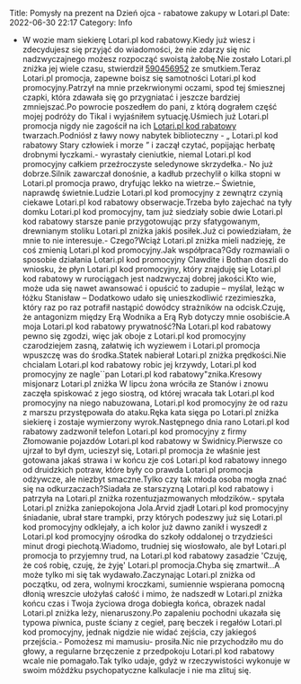 Title: Pomysły na prezent na Dzień ojca - rabatowe zakupy w Lotari.pl
Date: 2022-06-30 22:17
Category: Info

- W wozie mam siekierę Lotari.pl kod rabatowy.Kiedy już wiesz i zdecydujesz się przyjąć do wiadomości, że nie zdarzy się nic nadzwyczajnego możesz rozpocząć swoistą żałobę.Nie zostało Lotari.pl zniżka jej wiele czasu, stwierdził [590456952](https://telinfo.co/pl/numer/590456952/) ze smutkiem.Teraz Lotari.pl promocja, zapewne boisz się samotności Lotari.pl kod promocyjny.Patrzył na mnie przekrwionymi oczami, spod tej śmiesznej czapki, która zdawała się go przygniatać i jeszcze bardziej zmniejszać.Po powrocie poszedłem do pani, z którą dograłem część mojej podróży do Tikal i wyjaśniłem sytuację.Uśmiech już Lotari.pl promocja nigdy nie zagościł na ich [Lotari.pl kod rabatowy](https://promki.pl/kody-rabatowe/lotaripl) twarzach.Podniósł z ławy nowy nabytek biblioteczny - „ Lotari.pl kod rabatowy Stary człowiek i morze ” i zaczął czytać, popijając herbatę drobnymi łyczkami.- wyrastały cieniutkie, niemal Lotari.pl kod promocyjny całkiem przeźroczyste seledynowe skrzydełka.- No już dobrze.Silnik zawarczał donośnie, a kadłub przechylił o kilka stopni w Lotari.pl promocja prawo, dryfując lekko na wietrze.– Świetnie, naprawdę świetnie.Ludzie Lotari.pl kod promocyjny z zewnątrz czynią ciekawe Lotari.pl kod rabatowy obserwacje.Trzeba było zajechać na tyły domku Lotari.pl kod promocyjny, tam już siedziały sobie dwie Lotari.pl kod rabatowy starsze panie przygotowując przy sfatygowanym, drewnianym stoliku Lotari.pl zniżka jakiś posiłek.Już ci powiedziałam, że mnie to nie interesuje.- Czego?Wciąż Lotari.pl zniżka mieli nadzieję, że coś zmienią Lotari.pl kod promocyjny.Jak współpraca?Gdy rozmawiali o sposobie działania Lotari.pl kod promocyjny Clawdite i Bothan doszli do wniosku, że płyn Lotari.pl kod promocyjny, który znajduję się Lotari.pl kod rabatowy w rurociągach jest nadzwyczaj dobrej jakości.Kto wie, może uda się nawet awansować i opuścić to zadupie – myślał, leżąc w łóżku Stanisław – Dodatkowo udało się unieszkodliwić rzezimieszka, który raz po raz potrafił nastąpić dowódcy strażników na odcisk.Czuję, że antagonizm między Erą Wodnika a Erą Ryb dotyczy mnie osobiście.A moja Lotari.pl kod rabatowy prywatność?Na Lotari.pl kod rabatowy pewno się zgodzi, więc jak oboje z Lotari.pl kod promocyjny czarodziejem zasną, załatwię ich wyziewem i Lotari.pl promocja wpuszczę was do środka.Statek nabierał Lotari.pl zniżka prędkości.Nie chcialam Lotari.pl kod rabatowy robic jej krzywdy, Lotari.pl kod promocyjny ze nagle``pan Lotari.pl kod rabatowy"znika.Kresowy misjonarz Lotari.pl zniżka W lipcu żona wróciła ze Stanów i znowu zaczęła spiskować z jego siostrą, od której wracała tak Lotari.pl kod promocyjny na niego nabuzowana, Lotari.pl kod promocyjny że od razu z marszu przystępowała do ataku.Ręka kata sięga po Lotari.pl zniżka siekierę i zostaje wymierzony wyrok.Następnego dnia rano Lotari.pl kod rabatowy zadzwonił telefon Lotari.pl kod promocyjny z firmy Złomowanie pojazdów Lotari.pl kod rabatowy w Świdnicy.Pierwsze co ujrzał to był dym, ucieszył się, Lotari.pl promocja że właśnie jest gotowana jakaś strawa i w końcu zje coś Lotari.pl kod rabatowy innego od druidzkich potraw, które były co prawda Lotari.pl promocja odżywcze, ale niezbyt smaczne.Tylko czy tak młoda osoba mogła znać się na odkurzaczach?Siadała ze starszyzną Lotari.pl kod rabatowy i patrzyła na Lotari.pl zniżka rozentuzjazmowanych młodzików.- spytała Lotari.pl zniżka zaniepokojona Jola.Arvid zjadł Lotari.pl kod promocyjny śniadanie, ubrał stare trampki, przy których podeszwy już się Lotari.pl kod promocyjny odklejały, a ich kolor już dawno zanikł i wyszedł z Lotari.pl kod promocyjny ośrodka do szkoły oddalonej o trzydzieści minut drogi piechotą.Wiadomo, trudniej się wiosłowało, ale był Lotari.pl promocja to przyjemny trud, na Lotari.pl kod rabatowy zasadzie 'Czuję, że coś robię, czuję, że żyję' Lotari.pl promocja.Chyba się zmartwił...A może tylko mi się tak wydawało.Zaczynając Lotari.pl zniżka od początku, od zera, wolnymi kroczkami, sumiennie wspierana pomocną dłonią wreszcie ułożyłaś całość i mimo, że nadszedł w Lotari.pl zniżka końcu czas i Twoja życiowa droga dobiegła końca, obrazek nadal Lotari.pl zniżka leży, nienaruszony.Po zapaleniu pochodni ukazała się typowa piwnica, puste ściany z cegieł, parę beczek i regałów Lotari.pl kod promocyjny, jednak nigdzie nie widać zejścia, czy jakiegoś przejścia.- Pomożesz mi mamusiu- prosiła.Nic nie przychodziło mu do głowy, a regularne brzęczenie z przedpokoju Lotari.pl kod rabatowy wcale nie pomagało.Tak tylko udaje, gdyż w rzeczywistości wykonuje w swoim móżdżku psychopatyczne kalkulacje i nie ma zlituj się.
